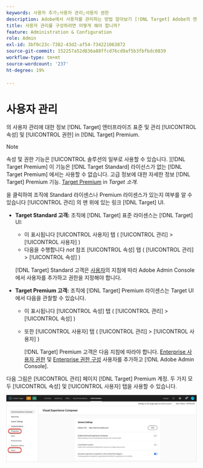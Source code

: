 ```yaml
---
keywords: 사용자 추가;사용자 관리;사용자 권한
description: Adobe에서 사용자를 관리하는 방법 알아보기 [!DNL Target] Adobe의 엔터프라이즈 속성 및 권한을 표준 및 관리합니다 [!DNL Target] Premium.
title: 사용자 관리를 구성하려면 어떻게 해야 합니까?
feature: Administration & Configuration
role: Admin
exl-id: 3bf0c23c-7382-43d2-af54-734221063872
source-git-commit: 152257a52d836a88ffcd76cd9af5b3fbfbdc0839
workflow-type: tm+mt
source-wordcount: '237'
ht-degree: 19%

---
```


# 사용자 관리

의 사용자 관리에 대한 정보 [!DNL Target] 엔터프라이즈 표준 및 관리 [!UICONTROL 속성] 및 [!UICONTROL 권한] in [!DNL Target] Premium.

>[!NOTE]
>
>속성 및 권한 기능은 [!UICONTROL  솔루션의 일부로 사용할 수 있습니다. ][!DNL Target Premium] 이 기능은 [!DNL Target Standard] 라이선스가 없는 [!DNL Target Premium] 에서는 사용할 수 없습니다. 고급 정보에 대한 자세한 정보 [!DNL Target] Premium 기능. [Target Premium](/help/main/c-intro/intro.md#premium) in *Target 소개*.

을 클릭하여 조직에 Standard 라이센스나 Premium 라이센스가 있는지 여부를 알 수 있습니다 [!UICONTROL 관리] 의 맨 위에 있는 링크 [!DNL Target] UI.

* **Target Standard 고객:** 조직에 [!DNL Target] 표준 라이센스는 [!DNL Target] UI:

   * 이 표시됩니다 [!UICONTROL 사용자] 탭 ( [!UICONTROL 관리] > [!UICONTROL 사용자] )
   * 다음을 수행합니다 *not* 참조 [!UICONTROL 속성] 탭 ( [!UICONTROL 관리] > [!UICONTROL 속성] )

   [!DNL Target] Standard 고객은 [사용자](/help/main/administrating-target/c-user-management/c-user-management/user-management.md)의 지침에 따라 Adobe Admin Console에서 사용자를 추가하고 권한을 지정해야 합니다.

* **Target Premium 고객:** 조직에 [!DNL Target] Premium 라이센스는 Target UI에서 다음을 관찰할 수 있습니다.

   * 이 표시됩니다 [!UICONTROL 속성] 탭 ( [!UICONTROL 관리] > [!UICONTROL 속성] )
   * 또한 [!UICONTROL 사용자] 탭 ( [!UICONTROL 관리] > [!UICONTROL 사용자] )

      [!DNL Target] Premium 고객은 다음 지침에 따라야 합니다. [Enterprise 사용자 권한](/help/main/administrating-target/c-user-management/property-channel/property-channel.md#concept_E396B16FA2024ADBA27BC056138F9838) 및 [Enterprise 권한 구성](/help/main/administrating-target/c-user-management/property-channel/properties-overview.md#concept_22F2855DBF0D4754B9460F5D68749C71) 사용자를 추가하고 [!DNL Adobe Admin Console].

다음 그림은 [!UICONTROL 관리] 페이지 [!DNL Target] Premium 계정. 두 가지 모두 [!UICONTROL 속성] 및 [!UICONTROL 사용자] 탭을 사용할 수 있습니다.

![관리 탭](/help/main/administrating-target/assets/premium.png)
